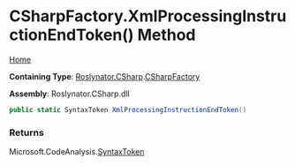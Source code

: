 # CSharpFactory\.XmlProcessingInstructionEndToken\(\) Method <a name="_Top"></a>

[Home](../../../../README.md)

**Containing Type**: [Roslynator.CSharp](../../README.md#_Top)\.[CSharpFactory](../README.md#_Top)

**Assembly**: Roslynator\.CSharp\.dll

```csharp
public static SyntaxToken XmlProcessingInstructionEndToken()
```

### Returns

Microsoft\.CodeAnalysis\.[SyntaxToken](https://docs.microsoft.com/en-us/dotnet/api/microsoft.codeanalysis.syntaxtoken)


